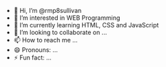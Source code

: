 - 👋 Hi, I’m @rmp8sullivan
- 👀 I’m interested in WEB Programming
- 🌱 I’m currently learning HTML, CSS and JavaScript
- 💞️ I’m looking to collaborate on ...
- 📫 How to reach me ...
- 😄 Pronouns: ...
- ⚡ Fun fact: ...

<!---
rmp8sullivan/rmp8sullivan is a ✨ special ✨ repository because its `README.md` (this file) appears on your GitHub profile.
You can click the Preview link to take a look at your changes.
--->
